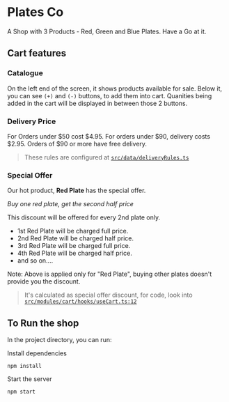 # Plates Co
A Shop with 3 Products - Red, Green and Blue Plates. Have a Go at it.

## Cart features

### Catalogue
On the left end of the screen, it shows products available for sale. Below it, you can see `(+)` and `(-)` buttons, to add them into cart.
Quanities being added in the cart will be displayed in between those 2 buttons.

### Delivery Price
For Orders under $50 cost $4.95.
For orders under $90, delivery costs $2.95. Orders of $90
or more have free delivery.

> These rules are configured at [`src/data/deliveryRules.ts`](https://github.com/hirenf14/plates-co-cart/blob/main/src/data/deliveryRules.ts#L1)

### Special Offer
Our hot product, **Red Plate** has the special offer.

*Buy one red plate,
get the second half price*

This discount will be offered for every 2nd plate only.
- 1st Red Plate will be charged full price.
- 2nd Red Plate will be charged half price.
- 3rd Red Plate will be charged full price.
- 4th Red Plate will be charged half price.
- and so on....

Note: Above is applied only for "Red Plate", buying other plates doesn't provide you the discount.

> It's calculated as special offer discount, for code, look into 
[`src/modules/cart/hooks/useCart.ts:12`](https://github.com/hirenf14/plates-co-cart/blob/main/src/modules/cart/hooks/useCart.ts#L12)


## To Run the shop

In the project directory, you can run:

Install dependencies 

```shell
npm install
```

Start the server

```shell
npm start
```
